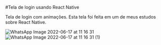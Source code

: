 #Tela de login usando React Native

Tela de login com animações. Esta tela foi feita em um de meus estudos sobre React Native.

![WhatsApp Image 2022-06-17 at 11 16 31](https://user-images.githubusercontent.com/100313347/174317274-a278d930-123d-498d-95bd-d1079fdb3268.jpeg)
![WhatsApp Image 2022-06-17 at 11 16 31 (1)](https://user-images.githubusercontent.com/100313347/174317292-eedce087-38eb-45ec-95aa-f72e5d67d80d.jpeg)

